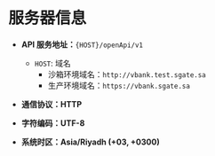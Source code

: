# 服务器信息

- **API 服务地址：**`{HOST}/openApi/v1`
  - `HOST`: 域名
    - 沙箱环境域名：`http://vbank.test.sgate.sa`
    - 生产环境域名：`https://vbank.sgate.sa`

- **通信协议：HTTP**

- **字符编码：UTF-8**

- **系统时区：Asia/Riyadh (+03, +0300)**